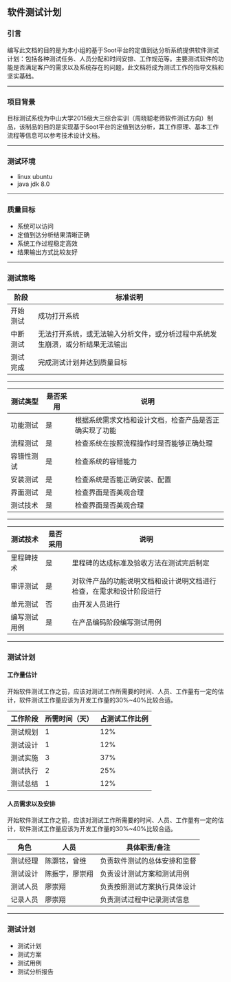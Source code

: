 ## 软件测试计划
### 引言
编写此文档的目的是为本小组的基于Soot平台的定值到达分析系统提供软件测试计划：包括各种测试任务、人员分配和时间安排、工作规范等。主要测试软件的功能是否满足客户的需求以及系统存在的问题，此文档将成为测试工作的指导文档和坚实基础。

---
### 项目背景
目标测试系统为中山大学2015级大三综合实训（周晓聪老师软件测试方向）制品，该制品的目的是实现基于Soot平台的定值到达分析，其工作原理、基本工作流程等信息可以参考技术设计文档。

---
### 测试环境

- linux ubuntu
- java jdk 8.0

---
### 质量目标

- 系统可以访问
- 定值到达分析结果清晰正确
- 系统工作过程稳定高效
- 结果输出方式比较友好

---
### 测试策略

| 阶段 | 标准说明 |
| ------ | ------ |
| 开始测试 | 成功打开系统 |
| 中断测试 | 无法打开系统，或无法输入分析文件，或分析过程中系统发生崩溃，或分析结果无法输出 |
| 测试完成 | 完成测试计划并达到质量目标 |

---
| 测试类型 | 是否采用 | 说明 |
| ------ | ------ | ------ |
| 功能测试 | 是 | 根据系统需求文档和设计文档，检查产品是否正确实现了功能 |
| 流程测试 | 是 | 检查系统在按照流程操作时是否能够正确处理 |
| 容错性测试 | 是 | 检查系统的容错能力 |
| 安装测试 | 是 | 检查系统是否能正确安装、配置 |
| 界面测试 | 是 | 检查界面是否美观合理 |
| 测试技术 | 是 | 检查界面是否美观合理 |

---
| 测试技术 | 是否采用 | 说明 |
| ------ | ------ | ------ |
| 里程碑技术 | 是 | 里程碑的达成标准及验收方法在测试完后制定 |
| 审评测试 | 是 | 对软件产品的功能说明文档和设计说明文档进行检查，在需求和设计阶段进行 |
| 单元测试 | 否 | 由开发人员进行 |
| 编写测试用例 | 是 | 在产品编码阶段编写测试用例 |

---
### 测试计划
#### 工作量估计
开始软件测试工作之前，应该对测试工作所需要的时间、人员、工作量有一定的估计，软件测试工作量应该为开发工作量的30%~40%比较合适。

| 工作阶段 | 所需时间（天） | 占测试工作比例 |
| ------ | ------ | ------ |
| 测试规划 | 1 | 12% |
| 测试设计 | 1 | 12% |
| 测试实施 | 3 | 37% |
| 测试执行 | 2 | 25% |
| 测试总结 | 1 | 12% |

#### 人员需求以及安排
开始软件测试工作之前，应该对测试工作所需要的时间、人员、工作量有一定的估计，软件测试工作量应该为开发工作量的30%~40%比较合适。

| 角色 | 人员 | 具体职责/备注 |
| ------ | ------ | ------ |
| 测试经理 | 陈灏铭，曾维 | 负责软件测试的总体安排和监督 |
| 测试设计 | 陈振宇，廖崇翔 | 负责设计测试方案和测试用例 |
| 测试人员 | 廖崇翔 | 负责按照测试方案执行具体设计 |
| 记录人员 | 廖崇翔 | 负责测试过程中记录测试信息 |

---
### 测试计划
- 测试计划
- 测试方案
- 测试用例
- 测试分析报告